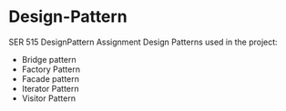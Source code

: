 # Design-Pattern

SER 515 DesignPattern Assignment
Design Patterns used in the project:

- Bridge pattern
- Factory Pattern
- Facade pattern
- Iterator Pattern
- Visitor Pattern
